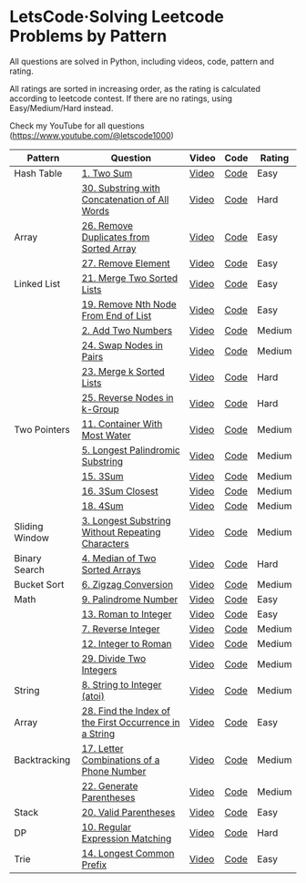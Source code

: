# LetsCode·Solving Leetcode Problems by Pattern

All questions are solved in Python, including videos, code, pattern and rating.

All ratings are sorted in increasing order, as the rating is calculated according to leetcode contest. If there are no ratings, using Easy/Medium/Hard instead.

Check my YouTube for all questions (https://www.youtube.com/@letscode1000)

|Pattern|Question|Video|Code|Rating|
|---|---|---|---|---|
|Hash Table|[1. Two Sum](https://leetcode.com/problems/two-sum/)|[Video](https://www.youtube.com/watch?v=aaYirjaK4NA&t=2s)|[Code](https://github.com/Jasondecode2020/Letscode/blob/main/leetcode1-50/1-10.md)|Easy|
||[30. Substring with Concatenation of All Words](https://leetcode.com/problems/divide-two-integers/)|[Video](https://www.youtube.com/watch?v=eKIPVXFGpnw&t=64s)|[Code](https://github.com/Jasondecode2020/Letscode/blob/main/leetcode1-50/21-30.md)|Hard|
|Array|[26. Remove Duplicates from Sorted Array](https://leetcode.com/problems/remove-duplicates-from-sorted-array/)|[Video](https://www.youtube.com/watch?v=Gfiic1qBLtA&t=259s)|[Code](https://github.com/Jasondecode2020/Letscode/blob/main/leetcode1-50/21-30.md)|Easy|
||[27. Remove Element](https://leetcode.com/problems/remove-element/)|[Video](https://www.youtube.com/watch?v=trREFAD6Z-g&t=405s)|[Code](https://github.com/Jasondecode2020/Letscode/blob/main/leetcode1-50/21-30.md)|Easy|
|Linked List|[21. Merge Two Sorted Lists](https://leetcode.com/problems/merge-two-sorted-lists/)|[Video](https://www.youtube.com/watch?v=QT2bS-6-jfE)|[Code](https://github.com/Jasondecode2020/Letscode/blob/main/leetcode1-50/21-30.md)|Easy|
||[19. Remove Nth Node From End of List](https://leetcode.com/problems/remove-nth-node-from-end-of-list/)|[Video](https://www.youtube.com/watch?v=ttyJVyYbOc0)|[Code](https://github.com/Jasondecode2020/Letscode/blob/main/leetcode1-50/11-20.md)|Easy|
||[2. Add Two Numbers](https://leetcode.com/problems/add-two-numbers/)|[Video](https://www.youtube.com/watch?v=q7LlVHxI3Qg&t=24s)|[Code](https://github.com/Jasondecode2020/Letscode/blob/main/leetcode1-50/1-10.md)|Medium|
||[24. Swap Nodes in Pairs](https://leetcode.com/problems/swap-nodes-in-pairs/)|[Video](https://www.youtube.com/watch?v=VceO8cNwFe0&t=6s)|[Code](https://github.com/Jasondecode2020/Letscode/blob/main/leetcode1-50/21-30.md)|Medium|
||[23. Merge k Sorted Lists](https://leetcode.com/problems/merge-k-sorted-lists/)|[Video](https://www.youtube.com/watch?v=4O_CWbIwisU&t=89s)|[Code](https://github.com/Jasondecode2020/Letscode/blob/main/leetcode1-50/21-30.md)|Hard|
||[25. Reverse Nodes in k-Group](https://leetcode.com/problems/reverse-nodes-in-k-group/)|[Video](https://www.youtube.com/watch?v=xdpMnOVgPPc)|[Code](https://github.com/Jasondecode2020/Letscode/blob/main/leetcode1-50/21-30.md)|Hard|
|Two Pointers|[11. Container With Most Water](https://leetcode.com/problems/container-with-most-water/)|[Video](https://www.youtube.com/watch?v=zKmd0h028sg&t=178s)|[Code](https://github.com/Jasondecode2020/Letscode/blob/main/leetcode1-50/11-20.md)|Medium|
||[5. Longest Palindromic Substring](https://leetcode.com/problems/longest-palindromic-substring/)|[Video](https://www.youtube.com/watch?v=6FB04-PqoKo)|[Code](https://github.com/Jasondecode2020/Letscode/blob/main/leetcode1-50/1-10.md)|Medium|
||[15. 3Sum](https://leetcode.com/problems/3sum/)|[Video](https://www.youtube.com/watch?v=hG-evPrGPkI&t=383s)|[Code](https://github.com/Jasondecode2020/Letscode/blob/main/leetcode1-50/11-20.md)|Medium|
||[16. 3Sum Closest](https://leetcode.com/problems/3sum-closest/)|[Video](https://www.youtube.com/watch?v=MfY85hCvubY&t=102s)|[Code](https://github.com/Jasondecode2020/Letscode/blob/main/leetcode1-50/11-20.md)|Medium|
||[18. 4Sum](https://leetcode.com/problems/4sum/)|[Video](https://www.youtube.com/watch?v=cimvxhgyiE8)|[Code](https://github.com/Jasondecode2020/Letscode/blob/main/leetcode1-50/11-20.md)|Medium|
|Sliding Window|[3. Longest Substring Without Repeating Characters](https://leetcode.com/problems/longest-substring-without-repeating-characters/)|[Video](https://www.youtube.com/watch?v=iWp99ph1ArM&t=404s)|[Code](https://github.com/Jasondecode2020/Letscode/blob/main/leetcode1-50/1-10.md)|Medium|
|Binary Search|[4. Median of Two Sorted Arrays](https://leetcode.com/problems/median-of-two-sorted-arrays/)|[Video](https://www.youtube.com/watch?v=42z6p1V7juc)|[Code](https://github.com/Jasondecode2020/Letscode/blob/main/leetcode1-50/1-10.md)|Hard|
|Bucket Sort|[6. Zigzag Conversion](https://leetcode.com/problems/zigzag-conversion/)|[Video](https://www.youtube.com/watch?v=x11S9MoOTJ0)|[Code](https://github.com/Jasondecode2020/Letscode/blob/main/leetcode1-50/1-10.md)|Medium|
|Math|[9. Palindrome Number](https://leetcode.com/problems/palindrome-number/)|[Video](https://www.youtube.com/watch?v=1-bVzs5rGfU)|[Code](https://github.com/Jasondecode2020/Letscode/blob/main/leetcode1-50/1-10.md)|Easy|
||[13. Roman to Integer](https://leetcode.com/problems/roman-to-integer/)|[Video](https://www.youtube.com/watch?v=EWa3LyGybvc&t=14s)|[Code](https://github.com/Jasondecode2020/Letscode/blob/main/leetcode1-50/11-20.md)|Easy|
||[7. Reverse Integer](https://leetcode.com/problems/reverse-integer/)|[Video](https://www.youtube.com/watch?v=t4Ex38cKBRI)|[Code](https://github.com/Jasondecode2020/Letscode/blob/main/leetcode1-50/1-10.md)|Medium|
||[12. Integer to Roman](https://leetcode.com/problems/integer-to-roman/)|[Video](https://www.youtube.com/watch?v=MrNkdzB6POs&t=492s)|[Code](https://github.com/Jasondecode2020/Letscode/blob/main/leetcode1-50/11-20.md)|Medium|
||[29. Divide Two Integers](https://leetcode.com/problems/divide-two-integers/)|[Video](https://www.youtube.com/watch?v=HrxOFuZFvMs)|[Code](https://github.com/Jasondecode2020/Letscode/blob/main/leetcode1-50/21-30.md)|Medium|
|String|[8. String to Integer (atoi)](https://leetcode.com/problems/string-to-integer-atoi/)|[Video](https://www.youtube.com/watch?v=KEw75_iPntc)|[Code](https://github.com/Jasondecode2020/Letscode/blob/main/leetcode1-50/1-10.md)|Medium|
|Array|[28. Find the Index of the First Occurrence in a String](https://leetcode.com/problems/find-the-index-of-the-first-occurrence-in-a-string/)|[Video](https://www.youtube.com/watch?v=d3fv75bSQCU)|[Code](https://github.com/Jasondecode2020/Letscode/blob/main/leetcode1-50/21-30.md)|Easy|
|Backtracking|[17. Letter Combinations of a Phone Number](https://leetcode.com/problems/letter-combinations-of-a-phone-number/)|[Video](https://www.youtube.com/watch?v=B-VPpRbxE2o&t=247s)|[Code](https://github.com/Jasondecode2020/Letscode/blob/main/leetcode1-50/11-20.md)|Medium|
||[22. Generate Parentheses](https://leetcode.com/problems/generate-parentheses/)|[Video](https://www.youtube.com/watch?v=jLlNoP8vMAo)|[Code](https://github.com/Jasondecode2020/Letscode/blob/main/leetcode1-50/21-30.md)|Medium|
|Stack|[20. Valid Parentheses](https://leetcode.com/problems/valid-parentheses/)|[Video](https://www.youtube.com/watch?v=LpdwnEHqvNM&t=47s)|[Code](https://github.com/Jasondecode2020/Letscode/blob/main/leetcode1-50/11-20.md)|Easy|
|DP|[10. Regular Expression Matching](https://leetcode.com/problems/regular-expression-matching/)|[Video](https://www.youtube.com/watch?v=9LWsj1gh-I0&t=235s)|[Code](https://github.com/Jasondecode2020/Letscode/blob/main/leetcode1-50/1-10.md)|Hard|
|Trie|[14. Longest Common Prefix](https://leetcode.com/problems/longest-common-prefix/)|[Video](https://www.youtube.com/watch?v=QOLEXxJFqeY&t=53s)|[Code](https://github.com/Jasondecode2020/Letscode/blob/main/leetcode1-50/11-20.md)|Easy|



